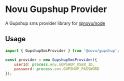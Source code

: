 # Novu Gupshup Provider

A Gupshup sms provider library for [@novu/node](https://github.com/khulnasoft/teleflow)

## Usage

```javascript
import { GupshupSmsProvider } from '@novu/gupshup';

const provider = new GupshupSmsProvider({
    userId: process.env.GUPSHUP_USER_ID,
    password: process.env.GUPSHUP_PASSWORD
});
```
